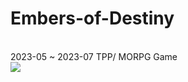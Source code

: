 # Embers-of-Destiny
</br>
2023-05 ~ 2023-07 TPP/ MORPG Game
</br>

<img src="https://github.com/opeak123/UNITY-RPG-Game-Scripts-Embers-of-Destiny/blob/main/Login.png?raw=true">



